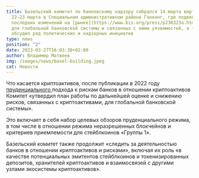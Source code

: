 ```yaml
---
title: Базельский комитет по банковскому надзору собрался 14 марта виртуально и
  22–23 марта в Специальном административном районе Гонконг, где подвел итоги
  последних изменений на [рынке](https://www.bis.org/press/p230323a.htm) и рисков
  для глобальной банковской системы и связанных с ними уязвимостей, а также
  обсудил ряд политических и надзорных инициатив 
type: news
position: "2"
date: 2023-03-27T16:03:38+02:00
author: Владимир Матвеев
img: /images/news/basel-building.jpeg
cat: Новости
---
```

Что касается криптоактивов, после публикации  в 2022 году [пруденциального ](https://www.bis.org/press/p221216.htm) подхода к рискам банков в отношении криптоактивов Комитет «утвердил план работы по дальнейшей оценке и снижению рисков, связанных с криптоактивами, для глобальной банковской системы». 

Это включает в себя набор целевых обзоров пруденциального режима, в том числе в отношении режима неразрешенных блокчейнов и критериев приемлемости для стейблкоинов «Группы 1». 

Базельский комитет также продолжит «следить за деятельностью банков в отношении криптоактивов и рисками», включая их роль «в качестве потенциальных эмитентов стейблкоинов и токенизированных депозитов, хранителей криптоактивов и взаимосвязей с другими узлами экосистемы криптоактивов».